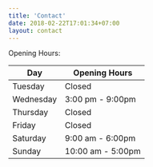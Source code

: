 ```yaml
---
title: 'Contact'
date: 2018-02-22T17:01:34+07:00
layout: contact
---
```


Opening Hours:



| Day       | Opening Hours   |
| --------- | --------------- |
| Tuesday   |  Closed |
| Wednesday |  3:00 pm - 9:00pm |
| Thursday  |  Closed |
| Friday    |  Closed |
| Saturday  |  9:00 am - 6:00pm  |
| Sunday    | 10:00 am - 5:00pm  |

